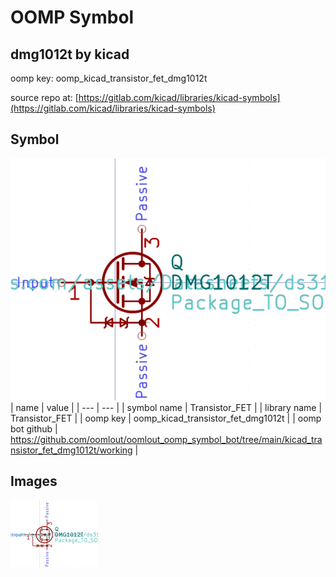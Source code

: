 # OOMP Symbol  
## dmg1012t  by kicad  
  
oomp key: oomp_kicad_transistor_fet_dmg1012t  
  
source repo at: [https://gitlab.com/kicad/libraries/kicad-symbols](https://gitlab.com/kicad/libraries/kicad-symbols)  
## Symbol  
  
[![working.png](working_600.png)](working.png)  
| name | value | 
| --- | --- | 
| symbol name | Transistor_FET | 
| library name | Transistor_FET | 
| oomp key | oomp_kicad_transistor_fet_dmg1012t | 
| oomp bot github | https://github.com/oomlout/oomlout_oomp_symbol_bot/tree/main/kicad_transistor_fet_dmg1012t/working | 
## Images  
  
[![working.png](working_140.png)](working.png)  
